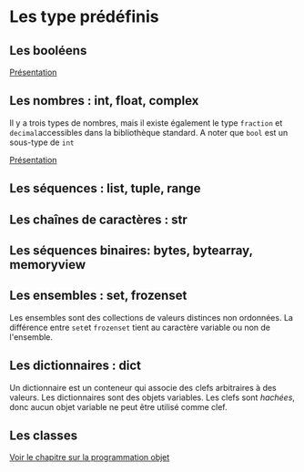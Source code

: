 # Les type prédéfinis

## Les booléens

[Présentation](BOOL.md)

## Les nombres : int, float, complex

Il y a trois types de nombres, mais il existe également le type `fraction` et `decimal`accessibles dans la bibliothèque standard. A noter que `bool` est un sous-type de `int`

[Présentation](NUMBERS.md)

## Les séquences : list, tuple, range

## Les chaînes de caractères : str

## Les séquences binaires: bytes, bytearray, memoryview

## Les ensembles : set, frozenset

Les ensembles sont des collections de valeurs distinces non ordonnées.
La différence entre `set`et `frozenset` tient au caractère variable ou non de l'ensemble.

## Les dictionnaires : dict

Un dictionnaire est un conteneur qui associe des clefs arbitraires à des valeurs. Les dictionnaires sont des objets variables.
Les clefs sont _hachées_, donc aucun objet variable ne peut être utilisé comme clef. 

## Les classes

[Voir le chapitre sur la programmation objet](Programmation%20Orientée%20Objet/README.md)